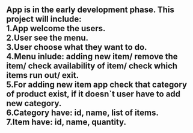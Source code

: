 <h2>App is in the early development phase.
This project will include:<br>
1.App welcome the users.<br>
2.User see the menu.<br>
3.User choose what they want to do.<br>
4.Menu inlude: adding new item/ remove the item/ check availability of item/ check which items run out/ exit.<br>
5.For adding new item app check that category of product exist, if it doesn`t user have to add new category.<br>
6.Category have: id, name, list of items.<br>
7.Item have: id, name, quantity.<br>
